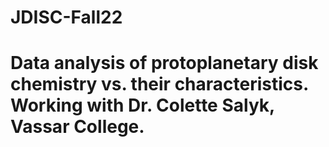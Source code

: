# JDISC-Fall22
# Data analysis of protoplanetary disk chemistry vs. their characteristics. Working with Dr. Colette Salyk, Vassar College. 
